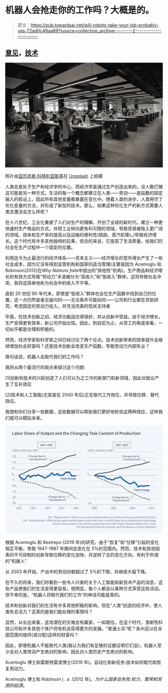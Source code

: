 # 机器人会抢走你的工作吗？大概是的。

> 原文：<https://pub.towardsai.net/will-robots-take-your-job-probably-yes-72ad0c49aa69?source=collection_archive---------2----------------------->

## [意见](https://towardsai.net/p/category/opinion)，[技术](https://towardsai.net/p/category/technology)

![](img/b55e964e8831fe7d9993b8ecbf3f552e.png)

照片由[亚历克斯·科特利亚斯基](https://unsplash.com/@frantic?utm_source=medium&utm_medium=referral)在 [Unsplash](https://unsplash.com?utm_source=medium&utm_medium=referral) 上拍摄

人类总是处于生产和经济学的中心，而经济学是通过生产创造出来的。没人敢打赌这可能是另一种方式。生活的每一个概念都建立在人类——劳动——是函数的固定输入的假设上，因此所有其他变量都暴露在变化中。随着人类的进步，人类用尽了优化变量的方法，并形成了新型的技术。那么，如果这种优化生产的新方式需要人类去激活会怎么样呢？

在十八世纪，工业化重塑了人们对生产的理解，开创了全球的新时代。建立一种更快速的生产商品的方式，并把工业转向更有利可图的领域，导致贸易被拖入更广阔的领域。效率和生产率的提高以及运输的便利性(铁路、蒸汽机等)。)导致经济增长。这个时代有许多其他独特的后果，但总的来说，它提高了生活质量，给我们的社会在生产过程中一个固定的位置。

利用迄今为止最流行的经济体系——资本主义——经济增长的意外增长产生了一些社会成本，因为它没有得到监管机构和国家的适当管理(主要是因为 Acemoglu 和 Robinson(2012)在*Why Nations fails*中提出的“排他性”机构)。生产商品和经济增长的有效方式导致“劳动力”术语被分为“高收入”和“低收入”群体，这将导致社会冲突，我将这简单地称为社会中的收入不平等。

直到 20 世纪 90 年代末，即使是“低收入”群体也会在生产函数中找到自己的位置，这一点仍然是毫无疑问的——无论条件可能如何——公司和行业都在资助研究，考虑固定的劳动力投入，并充当完美的现状支持者

毕竟，在技术创新之初，经济功能适应得很好，并从创新中受益。由于经济增长，生产变得更有效率，新公司开始出现。因此，到目前为止，从劳工的角度来看，一切似乎都是合理和积极的。

然而，经济学家和科学家之间已经讨论了两个论点。技术创新带来的效率提升会继续增加社会财富吗？还是技术创新会改变生产函数，导致劳动力内部失业？

换句话说，机器人会取代我们的工作吗？

我将从两个最流行的观点来探讨这个问题:

[1]创新和技术的兴起创造了人们可以为之工作的新部门和新领域，因此对就业产生了互补效应

[2]技术和人工智能(尤其是在 2000 年后)正在取代工作岗位，并导致位移、替代效应。

我想和你们分享一些数据，这些数据可以帮助我们更好地检验这两种效应，这样我们就可以模拟未来。

![](img/33cbac24f3c7475dae8e77b2f98c722f.png)

根据 Acemoglu 和 Restrepo (2019 年)的研究，由于“恢复”和“位移”引起的变化相互平衡，导致 1947-1987 年期间总变化在 5%的范围内。然而，技术和其他因素的不可抑制的创新导致位移的变化加快，并逆转了总的变化方向，有利于所谓的“机器人”

从 2003 年开始，产出中的劳动份额超过了 5%的下限，并继续大幅下降。

在不久的将来，我们将看到一些令人兴奋的关于人工智能和新技术产品的消息，这些产品使我们的生活变得更容易。很明显，每个人都会以某种方式享受这些活动。但不幸的是，“机器人将取代我们的工作”的神话可能是真的。

技术和创新对我们的生活有许多其他积极的影响，但在“人类”创造的经济中，使人类失去活力？这真的是我们能处理的事情吗？

显然，从长远来看，这场潜在的灾难会有赢家，一如既往。在这个时代，垄断性科技公司和许多其他个体户将有机会获得更大的发展。“普通士兵”呢？各州足以在全国范围内提供(或分配)这样的财富吗？

因此，即使机器人不能取代人类(我认为我们有足够的证据证明它们会)，机器人至少会对人类劳动产生绝对的影响，因此对人类历史产生绝对的影响。

Acemoglu 博士和雷斯特雷波博士(2019 年)。自动化和新任务:技术如何取代和恢复劳动力。

Acemoglu 博士和 Robinson j . a .(2012 年)。*为什么国家会失败:权力、繁荣和贫困的起源*。